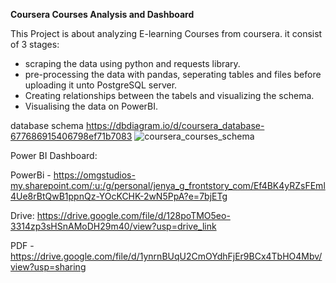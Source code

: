 **Coursera Courses Analysis and Dashboard**

This Project is about analyzing E-learning Courses from coursera.
it consist of 3 stages:
-  scraping the data using python and requests library.
-  pre-processing the data with pandas, seperating tables and files before uploading it unto PostgreSQL server.
-  Creating relationships between the tabels and visualizing the schema.
-  Visualising the data on PowerBI. 

database schema
https://dbdiagram.io/d/coursera_database-677686915406798ef71b7083
![coursera_courses_schema](https://github.com/user-attachments/assets/2258a8ee-6135-4e58-bdc8-ab4fcb056e91)

Power BI Dashboard:

PowerBi - https://omgstudios-my.sharepoint.com/:u:/g/personal/jenya_g_frontstory_com/Ef4BK4yRZsFEml4Ue8rBtQwB1ppnQz-YOcKCHK-2wN5PpA?e=7bjETg

Drive: https://drive.google.com/file/d/128poTMO5eo-3314zp3sHSnAMoDH29m40/view?usp=drive_link

PDF - https://drive.google.com/file/d/1ynrnBUqU2CmOYdhFjEr9BCx4TbHO4Mbv/view?usp=sharing
